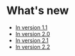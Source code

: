 # What's new

- [In version 1.1](1.1/index.md)
- [In version 2.0](2.0/index.md)
- [In version 2.1](2.1/index.md)
- [In version 2.2](2.2/index.md)
